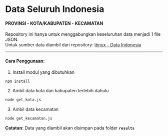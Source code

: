 # Data Seluruh Indonesia

#### PROVINSI - KOTA/KABUPATEN - KECAMATAN
Repository ini hanya untuk menggabungkan keseluruhan data menjadi 1 file JSON.\
Untuk sumber data diambil dari repository: [ibnux - Data Indonesia](https://ibnux.github.io/data-indonesia/)

---
#### Cara Penggunaan:
1. Install modul yang dibutuhkan
```bash
npm install
```
2. Ambil data kota dan kabupaten terlebih dahulu
```bash
node get_kota.js
```
3. Ambil data kecamatan
```bash
node get_kecamatan.js
```
  

**Catatan:** Data yang diambil akan disimpan pada folder **`results`**